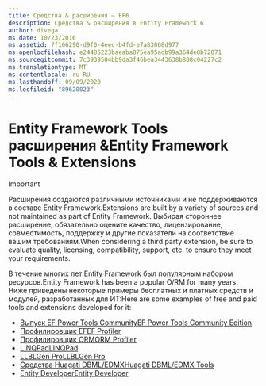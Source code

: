 ```yaml
---
title: Средства & расширения — EF6
description: Средства & расширения в Entity Framework 6
author: divega
ms.date: 10/23/2016
ms.assetid: 7f166290-d9f0-4eec-b4fd-e7a83068d977
ms.openlocfilehash: e24485223baeaba875ea95adb99a364de8b72071
ms.sourcegitcommit: 7c3939504bb9da3f46bea3443638b808c04227c2
ms.translationtype: MT
ms.contentlocale: ru-RU
ms.lasthandoff: 09/09/2020
ms.locfileid: "89620023"
---
```

# <a name="entity-framework-tools--extensions"></a><span data-ttu-id="ca561-103">Entity Framework Tools расширения &</span><span class="sxs-lookup"><span data-stu-id="ca561-103">Entity Framework Tools & Extensions</span></span>
> [!IMPORTANT]  
> <span data-ttu-id="ca561-104">Расширения создаются различными источниками и не поддерживаются в составе Entity Framework.</span><span class="sxs-lookup"><span data-stu-id="ca561-104">Extensions are built by a variety of sources and not maintained as part of Entity Framework.</span></span> <span data-ttu-id="ca561-105">Выбирая стороннее расширение, обязательно оцените качество, лицензирование, совместимость, поддержку и другие показатели на соответствие вашим требованиям.</span><span class="sxs-lookup"><span data-stu-id="ca561-105">When considering a third party extension, be sure to evaluate quality, licensing, compatibility, support, etc. to ensure they meet your requirements.</span></span>

<span data-ttu-id="ca561-106">В течение многих лет Entity Framework был популярным набором ресурсов.</span><span class="sxs-lookup"><span data-stu-id="ca561-106">Entity Framework has been a popular O/RM for many years.</span></span> <span data-ttu-id="ca561-107">Ниже приведены некоторые примеры бесплатных и платных средств и модулей, разработанных для ИТ:</span><span class="sxs-lookup"><span data-stu-id="ca561-107">Here are some examples of free and paid tools and extensions developed for it:</span></span>    

- [<span data-ttu-id="ca561-108">Выпуск EF Power Tools Community</span><span class="sxs-lookup"><span data-stu-id="ca561-108">EF Power Tools Community Edition</span></span>](https://marketplace.visualstudio.com/items?itemName=ErikEJ.EntityFramework6PowerToolsCommunityEdition)
- [<span data-ttu-id="ca561-109">Профилировщик EF</span><span class="sxs-lookup"><span data-stu-id="ca561-109">EF Profiler</span></span>](https://efprof.com)  
- [<span data-ttu-id="ca561-110">Профилировщик ORM</span><span class="sxs-lookup"><span data-stu-id="ca561-110">ORM Profiler</span></span>](https://www.ormprofiler.com)  
- [<span data-ttu-id="ca561-111">LINQPad</span><span class="sxs-lookup"><span data-stu-id="ca561-111">LINQPad</span></span>](https://www.linqpad.net)  
- [<span data-ttu-id="ca561-112">LLBLGen Pro</span><span class="sxs-lookup"><span data-stu-id="ca561-112">LLBLGen Pro</span></span>](https://www.llblgen.com)  
- [<span data-ttu-id="ca561-113">Средства Huagati DBML/EDMX</span><span class="sxs-lookup"><span data-stu-id="ca561-113">Huagati DBML/EDMX Tools</span></span>](https://www.huagati.com/dbmltools)  
- [<span data-ttu-id="ca561-114">Entity Developer</span><span class="sxs-lookup"><span data-stu-id="ca561-114">Entity Developer</span></span>](https://www.devart.com/entitydeveloper)  
